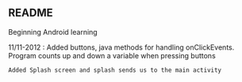 README
-----------------------------
Beginning Android learning

11/11-2012 : 
	Added buttons, java methods for handling onClickEvents. 
	Program counts up and down a variable when pressing buttons

	Added Splash screen and splash sends us to the main activity
